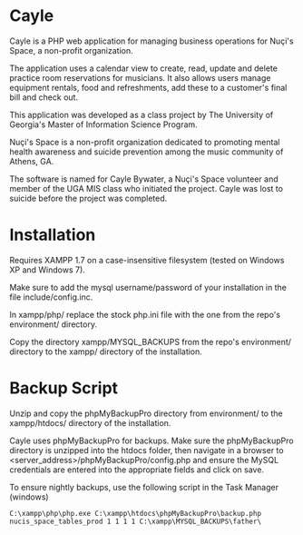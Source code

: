 # Cayle

Cayle is a PHP web application for managing business operations for Nuçi's Space, a non-profit organization.

The application uses a calendar view to create, read, update and delete practice room reservations for musicians. It also allows users manage equipment rentals, food and refreshments, add these to a customer's final bill and check out.

This application was developed as a class project by The University of Georgia's Master of Information Science Program.

Nuçi's Space is a non-profit organization dedicated to promoting mental health awareness and suicide prevention among the music community of Athens, GA.

The software is named for Cayle Bywater, a Nuçi's Space volunteer and member of the UGA MIS class who initiated the project. Cayle was lost to suicide before the project was completed.

Installation
============

Requires XAMPP 1.7 on a case-insensitive filesystem (tested on Windows XP and Windows 7).

Make sure to add the mysql username/password of your installation in the file include/config.inc.

In xampp/php/ replace the stock php.ini file with the one from the repo's environment/ directory.

Copy the directory xampp/MYSQL_BACKUPS from the repo's environment/ directory to the xampp/ directory of the installation.

Backup Script
=============
Unzip and copy the phpMyBackupPro directory from environment/ to the xampp/htdocs/ directory of the installation.

Cayle uses phpMyBackupPro for backups. Make sure the phpMyBackupPro directory is unzipped into the htdocs folder, then 
navigate in a browser to <server_address>/phpMyBackupPro/config.php and ensure the MySQL credentials are entered into the 
appropriate fields and click on save.

To ensure nightly backups, use the following script in the Task Manager (windows)

`
C:\xampp\php\php.exe C:\xampp\htdocs\phpMyBackupPro\backup.php nucis_space_tables_prod 1 1 1 1 C:\xampp\MYSQL_BACKUPS\father\
`

